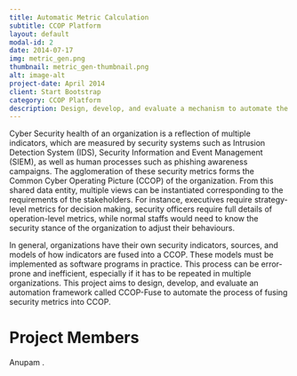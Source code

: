 ```yaml
---
title: Automatic Metric Calculation
subtitle: CCOP Platform
layout: default
modal-id: 2
date: 2014-07-17
img: metric_gen.png
thumbnail: metric_gen-thumbnail.png
alt: image-alt
project-date: April 2014
client: Start Bootstrap
category: CCOP Platform
description: Design, develop, and evaluate a mechanism to automate the calculation of cyber security metrics based on a graphical model. 
---
```

Cyber Security health of an organization is a reflection of multiple indicators, which are measured by security systems such as Intrusion Detection System (IDS), Security Information and Event Management (SIEM), as well as human processes such as phishing awareness campaigns. The agglomeration of these security metrics forms the Common Cyber Operating Picture (CCOP) of the organization. From this shared data entity, multiple views can be instantiated corresponding to the requirements of the stakeholders. For instance, executives require strategy-level metrics for decision making, security officers require full details of operation-level metrics, while normal staffs would need to know the security stance of the organization to adjust their behaviours.

In general, organizations have their own security indicators, sources, and models of how indicators are fused into a CCOP. These models must be implemented as software programs in practice. This process can be error-prone and inefficient, especially if it has to be repeated in multiple organizations. This project aims to design, develop, and evaluate an automation framework called CCOP-Fuse to automate the process of fusing security metrics into CCOP.

# Project Members

Anupam . 